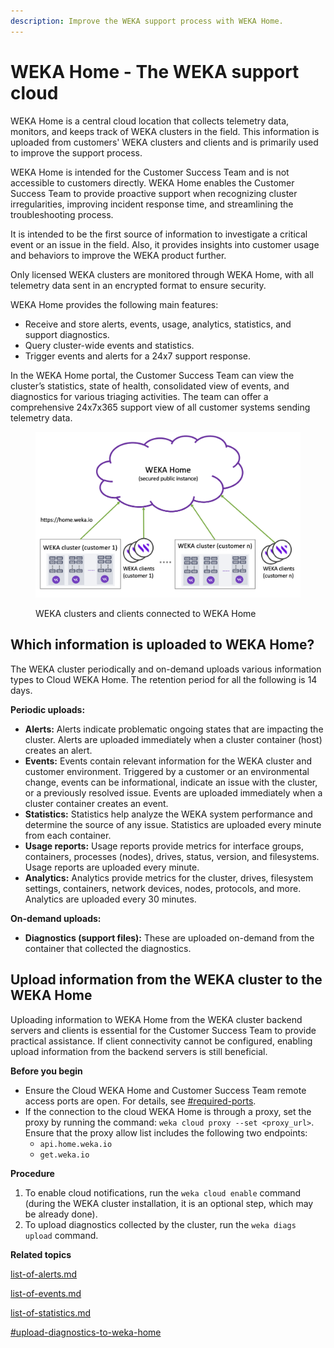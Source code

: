 ```yaml
---
description: Improve the WEKA support process with WEKA Home.
---
```


# WEKA Home - The WEKA support cloud

WEKA Home is a central cloud location that collects telemetry data, monitors, and keeps track of WEKA clusters in the field. This information is uploaded from customers' WEKA clusters and clients and is primarily used to improve the support process.

WEKA Home is intended for the Customer Success Team and is not accessible to customers directly. WEKA Home enables the Customer Success Team to provide proactive support when recognizing cluster irregularities, improving incident response time, and streamlining the troubleshooting process.

It is intended to be the first source of information to investigate a critical event or an issue in the field. Also, it provides insights into customer usage and behaviors to improve the WEKA product further.

Only licensed WEKA clusters are monitored through WEKA Home, with all telemetry data sent in an encrypted format to ensure security.&#x20;

WEKA Home provides the following main features:&#x20;

* Receive and store alerts, events, usage, analytics, statistics, and support diagnostics.
* Query cluster-wide events and statistics.
* Trigger events and alerts for a 24x7 support response.

In the WEKA Home portal, the Customer Success Team can view the cluster’s statistics, state of health, consolidated view of events, and diagnostics for various triaging activities. The team can offer a comprehensive 24x7x365 support view of all customer systems sending telemetry data.&#x20;

<figure><img src="../../.gitbook/assets/wekahome_overview.png" alt=""><figcaption><p>WEKA clusters and clients connected to WEKA Home</p></figcaption></figure>

## Which information is uploaded to WEKA Home?

The WEKA cluster periodically and on-demand uploads various information types to Cloud WEKA Home. The retention period for all the following is 14 days. &#x20;

**Periodic uploads:**

* **Alerts:** Alerts indicate problematic ongoing states that are impacting the cluster. Alerts are uploaded immediately when a cluster container (host) creates an alert.
* **Events:** Events contain relevant information for the WEKA cluster and customer environment. Triggered by a customer or an environmental change, events can be informational, indicate an issue with the cluster, or a previously resolved issue. Events are uploaded immediately when a cluster container creates an event.
* **Statistics:** Statistics help analyze the WEKA system performance and determine the source of any issue. Statistics are uploaded every minute from each container.
* **Usage reports:**  Usage reports provide metrics for interface groups, containers, processes (nodes), drives, status, version, and filesystems. Usage reports are uploaded every minute.
* **Analytics:** Analytics provide metrics for the cluster, drives, filesystem settings, containers, network devices, nodes, protocols, and more. Analytics are uploaded every 30 minutes.

**On-demand uploads:**

* **Diagnostics (support files):** These are uploaded on-demand from the container that collected the diagnostics.

## Upload information from the WEKA cluster to the WEKA Home

Uploading information to WEKA Home from the WEKA cluster backend servers and clients is essential for the Customer Success Team to provide practical assistance. If client connectivity cannot be configured, enabling upload information from the backend servers is still beneficial.

**Before you begin**

* Ensure the Cloud WEKA Home and Customer Success Team remote access ports are open. For details, see [#required-ports](../../planning-and-installation/prerequisites-and-compatibility/#required-ports "mention").
* If the connection to the cloud WEKA Home is through a proxy, set the proxy by running the command: `weka cloud proxy --set <proxy_url>`.  Ensure that the proxy allow list includes the following two endpoints:
  * `api.home.weka.io`
  * `get.weka.io`

**Procedure**

1. To enable cloud notifications, run the `weka cloud enable` command (during the WEKA cluster installation, it is an optional step, which may be already done).
2. To upload diagnostics collected by the cluster, run the `weka diags upload` command.

**Related topics**

[list-of-alerts.md](../../operation-guide/alerts/list-of-alerts.md "mention")

[list-of-events.md](../../operation-guide/events/list-of-events.md "mention")

[list-of-statistics.md](../../operation-guide/statistics/list-of-statistics.md "mention")

[#upload-diagnostics-to-weka-home](../../support/diagnostics-management/diagnostics-utility.md#upload-diagnostics-to-weka-home "mention")

